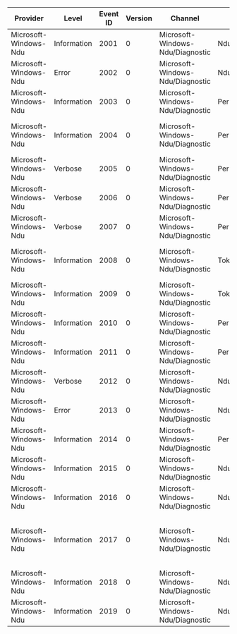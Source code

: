 Provider               |  Level        |  Event ID  |  Version  |  Channel                           |  Task                   |  Opcode  |  Keyword            |  Message
-----------------------|---------------|------------|-----------|------------------------------------|-------------------------|----------|---------------------|------------------------------------------------------------------------------------------------------------------------------------------------------------------------------------------------------------------------------
Microsoft-Windows-Ndu  |  Information  |  2001      |  0        |  Microsoft-Windows-Ndu/Diagnostic  |  NduDebugTrace          |          |  NduDebugTrace      |  {_DebugString}
Microsoft-Windows-Ndu  |  Error        |  2002      |  0        |  Microsoft-Windows-Ndu/Diagnostic  |  NduDebugTrace          |          |  NduDebugTrace      |  {_FunctionName} Failed with {_Status}
Microsoft-Windows-Ndu  |  Information  |  2003      |  0        |  Microsoft-Windows-Ndu/Diagnostic  |  PerInterfaceStats      |          |  PerInterfaceStats  |  Interface (Luid:{_IfLuid}) added to per-interface list for proc {_ProcNum} at active index {_ListIndex}
Microsoft-Windows-Ndu  |  Information  |  2004      |  0        |  Microsoft-Windows-Ndu/Diagnostic  |  PerFlowStats           |          |  PerFlowStats       |  {_Direction} Flow (Id:{_FlowHandle}) established. ExePath: {_ExePath} SvcTag:{_SvcTag} PkgName:{_PkgName} UserId:{_UserId} Pid: {_Pid}
Microsoft-Windows-Ndu  |  Verbose      |  2005      |  0        |  Microsoft-Windows-Ndu/Diagnostic  |  PerFlowStats           |          |  PerFlowStats       |  Flow Context (Flow Id:{_FlowHandle}) Refcount{_RefDeref}
Microsoft-Windows-Ndu  |  Verbose      |  2006      |  0        |  Microsoft-Windows-Ndu/Diagnostic  |  PerInterfaceStats      |          |  PerInterfaceStats  |  Updated Interface Stats IfLuid:{_IfLuid} ProfileId:{_ProfileId} BytesSent:{_BytesSent} BytesRecvd:{_BytesRecvd}
Microsoft-Windows-Ndu  |  Verbose      |  2007      |  0        |  Microsoft-Windows-Ndu/Diagnostic  |  PerFlowStats           |          |  PerFlowStats       |  Updated Flow Stats (Flow Id:{_FlowHandle}) IfLuid:{_IfLuid} BytesSent:{_BytesSent} BytesRecvd:{_BytesRecvd}
Microsoft-Windows-Ndu  |  Information  |  2008      |  0        |  Microsoft-Windows-Ndu/Diagnostic  |  TokenTracking          |          |  TokenTracking      |  Registration for quota exceeded notification. ExePath: {_ExePath} SvcTag:{_SvcTag} PkgName:{_PkgName} UserId:{_UserId} Cookie: {_Cookie} Quota: {_Quota}
Microsoft-Windows-Ndu  |  Information  |  2009      |  0        |  Microsoft-Windows-Ndu/Diagnostic  |  TokenTracking          |          |  TokenTracking      |  Unregistered from quota exceeded notification. Cookie: {_Cookie}
Microsoft-Windows-Ndu  |  Information  |  2010      |  0        |  Microsoft-Windows-Ndu/Diagnostic  |  PerInterfaceStats      |          |  PerInterfaceStats  |  Registration for byte count limit. Luid: {_IfLuid} ProfileId:{_ProfileId} Limit: {_BytesLimit}
Microsoft-Windows-Ndu  |  Information  |  2011      |  0        |  Microsoft-Windows-Ndu/Diagnostic  |  PerInterfaceStats      |          |  PerInterfaceStats  |  Unregistered from byte count limit notification. Luid: {_IfLuid} ProfileId:{_ProfileId}
Microsoft-Windows-Ndu  |  Verbose      |  2012      |  0        |  Microsoft-Windows-Ndu/Diagnostic  |  NduDebugTrace          |          |  NduDebugTrace      |  {_DebugString}
Microsoft-Windows-Ndu  |  Error        |  2013      |  0        |  Microsoft-Windows-Ndu/Diagnostic  |  NduDebugTrace          |          |  NduDebugTrace      |  {_DebugString}
Microsoft-Windows-Ndu  |  Information  |  2014      |  0        |  Microsoft-Windows-Ndu/Diagnostic  |  PerInterfaceStats      |          |  PerInterfaceStats  |  IfLuid:{_IfLuid} ProfileId:{_ProfileId} BytesSent:{_BytesSent} BytesRecvd:{_BytesRecvd} IsCosted: {_IsCosted}
Microsoft-Windows-Ndu  |  Information  |  2015      |  0        |  Microsoft-Windows-Ndu/Diagnostic  |  NduPowerDebug          |          |  NduPowerDebug      |
Microsoft-Windows-Ndu  |  Information  |  2016      |  0        |  Microsoft-Windows-Ndu/Diagnostic  |  NduPowerQueueWorkItem  |          |  NduPowerDebug      |
Microsoft-Windows-Ndu  |  Information  |  2017      |  0        |  Microsoft-Windows-Ndu/Diagnostic  |  NduDebugTrace          |          |  NduDebugTrace      |  NduMergeSmbStatsList: Not transferred InterfaceLuid and ProfileId to Smb stats because there is no one-and-only-one file transfer service (SMB) in the system. SystemSMB count:{_SystemSmbCount} InContainer:{_IsContainer};
Microsoft-Windows-Ndu  |  Information  |  2018      |  0        |  Microsoft-Windows-Ndu/Diagnostic  |  NduDebugTrace          |          |  NduDebugTrace      |  ProfileIdTracker::GetProfileIdForInterface: Profile Id not found. Luid: {_IfLuid}
Microsoft-Windows-Ndu  |  Information  |  2019      |  0        |  Microsoft-Windows-Ndu/Diagnostic  |  NduDebugTrace          |          |  NduDebugTrace      |  NduGetHostSid::UMgrEnumerateSessionUsers could not find SessionId: {_SessionId}